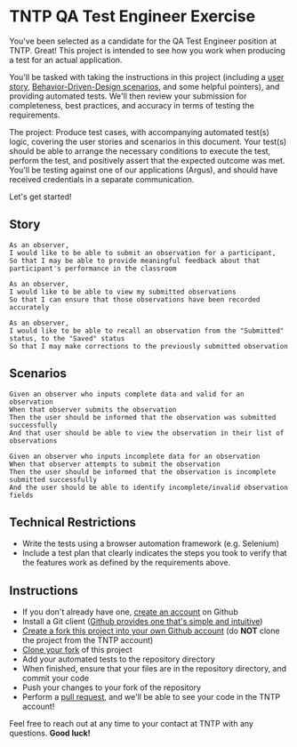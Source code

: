 TNTP QA Test Engineer Exercise
===================

You've been selected as a candidate for the QA Test Engineer position at TNTP. Great! This project is intended to see how you work when producing a test for an actual application.

You'll be tasked with taking the instructions in this project (including a [user story](https://www.mountaingoatsoftware.com/agile/user-stories), [Behavior-Driven-Design scenarios](https://dannorth.net/introducing-bdd/), and some helpful pointers), and providing automated tests. We'll then review your submission for completeness, best practices, and accuracy in terms of testing the requirements.

The project: Produce test cases, with accompanying automated test(s) logic, covering the user stories and scenarios in this document. Your test(s) should be able to arrange the necessary conditions to execute the test, perform the test, and positively assert that the expected outcome was met. You'll be testing against one of our applications (Argus), and should have received credentials in a separate communication.

Let's get started!

## Story

```
As an observer,
I would like to be able to submit an observation for a participant,
So that I may be able to provide meaningful feedback about that participant's performance in the classroom
```

```
As an observer,
I would like to be able to view my submitted observations
So that I can ensure that those observations have been recorded accurately
```

```
As an observer,
I would like to be able to recall an observation from the "Submitted" status, to the "Saved" status
So that I may make corrections to the previously submitted observation
```

## Scenarios
```
Given an observer who inputs complete data and valid for an observation
When that observer submits the observation
Then the user should be informed that the observation was submitted successfully
And that user should be able to view the observation in their list of observations
```
```
Given an observer who inputs incomplete data for an observation
When that observer attempts to submit the observation
Then the user should be informed that the observation is incomplete submitted successfully
And the user should be able to identify incomplete/invalid observation fields
```

## Technical Restrictions

- Write the tests using a browser automation framework (e.g. Selenium)
- Include a test plan that clearly indicates the steps you took to verify that the features work as defined by the requirements above.

## Instructions

- If you don't already have one, [create an account](https://github.com/join) on Github
- Install a Git client ([Github provides one that's simple and intuitive](https://desktop.github.com/))
- [Create a fork this project into your own Github account](https://help.github.com/articles/fork-a-repo/) (do **NOT** clone the project from the TNTP account)
- [Clone your fork](https://help.github.com/articles/cloning-a-repository/) of this project
- Add your automated tests to the repository directory
- When finished, ensure that your files are in the repository directory, and commit your code
- Push your changes to your fork of the repository
- Perform a [pull request](https://help.github.com/articles/about-pull-requests/), and we'll be able to see your code in the TNTP account!

Feel free to reach out at any time to your contact at TNTP with any questions. **Good luck!**
